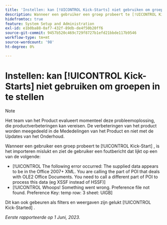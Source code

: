 ```yaml
---
title: 'Instellen: kan [!UICONTROL Kick-Starts] niet gebruiken om groepen in te stellen'
description: Wanneer een gebruiker een groep probeert te [!UICONTROL Kick-Start] , is het importeren mislukt en ziet de gebruiker een foutbericht.
hidefromtoc: true
feature: System Setup and Administration
exl-id: e1b0ba88-0af7-432f-89db-de4f50b20ff6
source-git-commit: 9457b520c469c729f8727b1efd21bbde117b9546
workflow-type: tm+mt
source-wordcount: '98'
ht-degree: 0%

---
```


# Instellen: kan [!UICONTROL Kick-Starts] niet gebruiken om groepen in te stellen

>[!NOTE]
>
>Het team van het Product evalueert momenteel deze probleemoplossing, die productverbeteringen kan vereisen. De verbeteringen van het product worden meegedeeld in de Mededelingen van het Product en niet met de Updates van het Onderhoud.

Wanneer een gebruiker een groep probeert te [!UICONTROL Kick-Start] , is het importeren mislukt en ziet de gebruiker een foutbericht dat lijkt op een van de volgende:

* [!UICONTROL The following error occurred: The supplied data appears to be in the Office 2007+ XML. You are calling the part of POI that deals with OLE2 Office Documents. You need to call a different part of POI to process this data (eg XSSF instead of HSSF)]
* [!UICONTROL Whoops! Something went wrong. Preference file not found. Preference Key: temp row: 3 sheet: UIGB]

Dit kan ook gebeuren als filters en weergaven zijn gelukt [!UICONTROL Kick-Started] .

_Eerste rapporteerde op 1 Juni, 2023._
